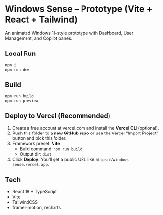 
# Windows Sense – Prototype (Vite + React + Tailwind)

An animated Windows 11–style prototype with Dashboard, User Management, and Copilot panes.

## Local Run

```bash
npm i
npm run dev
```

## Build

```bash
npm run build
npm run preview
```

## Deploy to Vercel (Recommended)

1. Create a free account at vercel.com and install the **Vercel CLI** (optional).
2. Push this folder to a **new GitHub repo** or use the Vercel “Import Project” button and pick this folder.
3. Framework preset: **Vite**
   - Build command: `npm run build`
   - Output dir: `dist`
4. Click **Deploy**. You’ll get a public URL like `https://windows-sense.vercel.app`.

## Tech

- React 18 + TypeScript
- Vite
- TailwindCSS
- framer-motion, recharts
